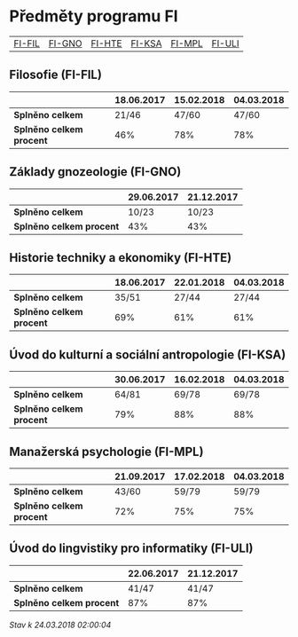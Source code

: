 # Předměty programu FI


| | | | | | |
|-|-|-|-|-|-|
|[FI-FIL](#filosofie-fi-fil) | [FI-GNO](#základy-gnozeologie-fi-gno) | [FI-HTE](#historie-techniky-a-ekonomiky-fi-hte) | [FI-KSA](#úvod-do-kulturní-a-sociální-antropologie-fi-ksa) | [FI-MPL](#manažerská-psychologie-fi-mpl) | [FI-ULI](#úvod-do-lingvistiky-pro-informatiky-fi-uli)|

        
## Filosofie (FI-FIL)

|                          |18.06.2017|15.02.2018|04.03.2018|
|--------------------------|--------------------|--------------------|--------------------|
|**Splněno celkem**        |21/46|47/60|47/60|
|**Splněno celkem procent**|46%|78%|78%|


## Základy gnozeologie (FI-GNO)

|                          |29.06.2017|21.12.2017|
|--------------------------|--------------------|--------------------|
|**Splněno celkem**        |10/23|10/23|
|**Splněno celkem procent**|43%|43%|


## Historie techniky a ekonomiky (FI-HTE)

|                          |18.06.2017|22.01.2018|04.03.2018|
|--------------------------|--------------------|--------------------|--------------------|
|**Splněno celkem**        |35/51|27/44|27/44|
|**Splněno celkem procent**|69%|61%|61%|


## Úvod do kulturní a sociální antropologie (FI-KSA)

|                          |30.06.2017|16.02.2018|04.03.2018|
|--------------------------|--------------------|--------------------|--------------------|
|**Splněno celkem**        |64/81|69/78|69/78|
|**Splněno celkem procent**|79%|88%|88%|


## Manažerská psychologie (FI-MPL)

|                          |21.09.2017|17.02.2018|04.03.2018|
|--------------------------|--------------------|--------------------|--------------------|
|**Splněno celkem**        |43/60|59/79|59/79|
|**Splněno celkem procent**|72%|75%|75%|


## Úvod do lingvistiky pro informatiky (FI-ULI)

|                          |22.06.2017|21.12.2017|
|--------------------------|--------------------|--------------------|
|**Splněno celkem**        |41/47|41/47|
|**Splněno celkem procent**|87%|87%|




*Stav k 24.03.2018 02:00:04*